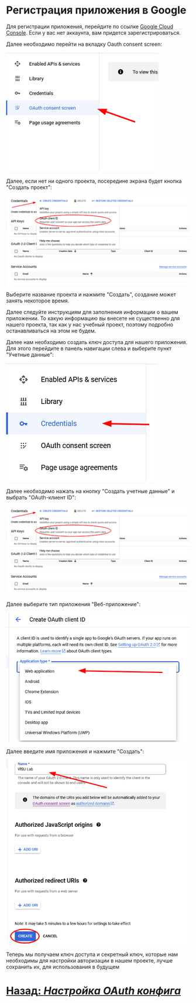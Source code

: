# Регистрация приложения в Google

Для регистрации приложения, перейдите по ссылке [Google Cloud Console](https://console.developers.google.com/). Если у вас нет аккаунта, вам придется зарегистрироваться.

Далее необходимо перейти на вкладку Oauth consent screen:

![Кнопка перехода на панель приложений](../../../../src/springsecurity/side-menu.png)

Далее, если нет ни одного проекта, посередине экрана будет кнопка "Создать проект":

![Кнопка создания проекта](../../../../src/springsecurity/create-project.png)

Выберите название проекта и нажмите "Создать", создание может занять некоторое время.

Далее следуйте инструкциям для заполнения информации о вашем приложении. То какую информацию вы внесете не существенно для нашего проекта, так как у нас учебный проект, поэтому подробно останавливаться на этом не будем.

Далее нам необходимо создать ключ доступа для нашего приложения. Для этого перейдите в панель навигации слева и выберите пункт "Учетные данные":

![Кнопка перехода на панель учетных данных](../../../../src/springsecurity/credentials.png)

Далее необходимо нажать на кнопку "Создать учетные данные" и выбрать "OAuth-клиент ID":

![Кнопка создания учетных данных](../../../../src/springsecurity/create-project.png)

Далее выберите тип приложения "Веб-приложение":

![Выбор типа приложения](../../../../src/springsecurity/application-type.png)

Далее введите имя приложения и нажмите "Создать":

![Ввод имени приложения](../../../../src/springsecurity/create-key-finish.png)

Теперь мы получаем ключ доступа и секретный ключ, которые нам необходимы для настройки авторизации в нашем проекте, лучше сохранить их, для использования в будущем

# [**Назад**: *Настройка OAuth конфига*](oauth-config.md)